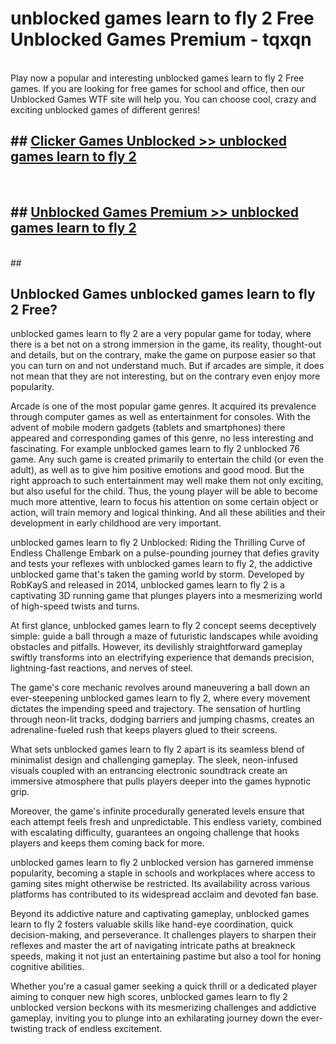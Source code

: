 # unblocked games learn to fly 2 Free Unblocked Games Premium - tqxqn <br>
<br>
Play now a popular and interesting unblocked games learn to fly 2 Free games. If you are looking for free games for school and office, then our Unblocked Games WTF site will help you. You can choose cool, crazy and exciting unblocked games of different genres!


## ##  [Clicker Games Unblocked >> unblocked games learn to fly 2](http://freeplayer.one?title=unblocked_games_learn_to_fly_2&ref=M1)
  <br>

##  ## [Unblocked Games Premium >> unblocked games learn to fly 2](http://freeplayer.one?title=unblocked_games_learn_to_fly_2&ref=M1)
  <br>
  ##



## Unblocked Games unblocked games learn to fly 2 Free?

unblocked games learn to fly 2 are a very popular game for today, where there is a bet not on a strong immersion in the game, its reality, thought-out and details, but on the contrary, make the game on purpose easier so that you can turn on and not understand much. But if arcades are simple, it does not mean that they are not interesting, but on the contrary even enjoy more popularity.

Arcade is one of the most popular game genres. It acquired its prevalence through computer games as well as entertainment for consoles. With the advent of mobile modern gadgets (tablets and smartphones) there appeared and corresponding games of this genre, no less interesting and fascinating. For example unblocked games learn to fly 2 unblocked 76 game. Any such game is created primarily to entertain the child (or even the adult), as well as to give him positive emotions and good mood. But the right approach to such entertainment may well make them not only exciting, but also useful for the child. Thus, the young player will be able to become much more attentive, learn to focus his attention on some certain object or action, will train memory and logical thinking. And all these abilities and their development in early childhood are very important.

unblocked games learn to fly 2 Unblocked: Riding the Thrilling Curve of Endless Challenge
Embark on a pulse-pounding journey that defies gravity and tests your reflexes with unblocked games learn to fly 2, the addictive unblocked game that's taken the gaming world by storm. Developed by RobKayS and released in 2014, unblocked games learn to fly 2 is a captivating 3D running game that plunges players into a mesmerizing world of high-speed twists and turns.

At first glance, unblocked games learn to fly 2 concept seems deceptively simple: guide a ball through a maze of futuristic landscapes while avoiding obstacles and pitfalls. However, its devilishly straightforward gameplay swiftly transforms into an electrifying experience that demands precision, lightning-fast reactions, and nerves of steel.

The game's core mechanic revolves around maneuvering a ball down an ever-steepening unblocked games learn to fly 2, where every movement dictates the impending speed and trajectory. The sensation of hurtling through neon-lit tracks, dodging barriers and jumping chasms, creates an adrenaline-fueled rush that keeps players glued to their screens.

What sets unblocked games learn to fly 2 apart is its seamless blend of minimalist design and challenging gameplay. The sleek, neon-infused visuals coupled with an entrancing electronic soundtrack create an immersive atmosphere that pulls players deeper into the games hypnotic grip.

Moreover, the game's infinite procedurally generated levels ensure that each attempt feels fresh and unpredictable. This endless variety, combined with escalating difficulty, guarantees an ongoing challenge that hooks players and keeps them coming back for more.

unblocked games learn to fly 2 unblocked version has garnered immense popularity, becoming a staple in schools and workplaces where access to gaming sites might otherwise be restricted. Its availability across various platforms has contributed to its widespread acclaim and devoted fan base.

Beyond its addictive nature and captivating gameplay, unblocked games learn to fly 2 fosters valuable skills like hand-eye coordination, quick decision-making, and perseverance. It challenges players to sharpen their reflexes and master the art of navigating intricate paths at breakneck speeds, making it not just an entertaining pastime but also a tool for honing cognitive abilities.

Whether you're a casual gamer seeking a quick thrill or a dedicated player aiming to conquer new high scores, unblocked games learn to fly 2 unblocked version beckons with its mesmerizing challenges and addictive gameplay, inviting you to plunge into an exhilarating journey down the ever-twisting track of endless excitement.